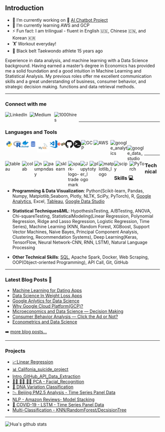 ## Introduction
- 🔭 I’m currently working on 🤖 [AI Chatbot Project](https://github.com/melanieshi0120/AI_Chatbot_Project)
- 🌱 I’m currently learning  AWS and GCP 
-  ⚡ Fun fact: I am trilingual - fluent in English 🇺🇸, Chinese 🇨🇳, and Korean 🇰🇷
- 🏋️ Workout everyday!
- 🏅 Black belt Taekwondo athlete 15 years ago

Experience in data analysis, and machine learning with a Data Science background. Having earned a master’s degree in Economics has provided me a solid foundation and a good intuition in Machine Learning and Statistical Analysis. My previous roles offer me excellent communication skills and a great understanding of business, consumer behavior, and strategic decision making.
functions and data retrieval methods. 

---

### Connect with me

[<img align="left" alt="LinkedIn" width="80" src="https://github.com/melanieshi0120/melanieshi0120/blob/master/linkedin.ico" />]( http://www.linkedin.com/in/melanieseok-huashi)
[<img align="left" alt="Medium" width="80" src="https://github.com/melanieshi0120/melanieshi0120/blob/master/medium.ico" />](https://melaniesoek0120.medium.com)
[<img align="left" alt="1000hires" width="80" src="https://github.com/melanieshi0120/melanieshi0120/blob/master/1000hires.ico" />](https://1000hires.com/candidates/466)
<br />

---

### Languages and Tools

<img align="left" alt="Python" width="26px" src="https://raw.githubusercontent.com/github/explore/80688e429a7d4ef2fca1e82350fe8e3517d3494d/topics/python/python.png" />
<img align="left" alt="R" width="26px" src="https://raw.githubusercontent.com/github/explore/80688e429a7d4ef2fca1e82350fe8e3517d3494d/topics/r/r.png" />
<img align="left" alt="Docker" width="26px" src="https://raw.githubusercontent.com/github/explore/80688e429a7d4ef2fca1e82350fe8e3517d3494d/topics/docker/docker.png" />
<img align="left" alt="SQL" width="26px" src="https://raw.githubusercontent.com/github/explore/80688e429a7d4ef2fca1e82350fe8e3517d3494d/topics/sql/sql.png" />
<img align="left" alt="MySQL" width="40px" src="https://raw.githubusercontent.com/github/explore/80688e429a7d4ef2fca1e82350fe8e3517d3494d/topics/mysql/mysql.png" />
<img align="left" alt="Visual Studio Code" width="26px" src="https://raw.githubusercontent.com/github/explore/80688e429a7d4ef2fca1e82350fe8e3517d3494d/topics/visual-studio-code/visual-studio-code.png" /> 
<img align="left" alt="Git" width="26px" src="https://raw.githubusercontent.com/github/explore/80688e429a7d4ef2fca1e82350fe8e3517d3494d/topics/git/git.png" />
<img align="left" alt="GitHub" width="26px" src="https://raw.githubusercontent.com/github/explore/78df643247d429f6cc873026c0622819ad797942/topics/github/github.png" />
<img align="left" alt="Terminal" width="26px" src="https://raw.githubusercontent.com/github/explore/80688e429a7d4ef2fca1e82350fe8e3517d3494d/topics/terminal/terminal.png" />
<img align="left" alt="GCP" width="40" src="https://github.com/melanieshi0120/melanieshi0120/blob/master/images/GCP_LOG.png" />
<img align="left" alt="AWS" width="55" src="https://github.com/melanieshi0120/melanieshi0120/blob/master/images/AWS.jpeg" />
<img align="left" alt="google_analytics" width="55" src="https://github.com/melanieshi0120/melanieshi0120/blob/master/images/google_analytics.png" />

<br />

<img align="left" alt="google_data_studio" width="55" src="https://github.com/melanieshi0120/melanieshi0120/blob/master/images/google_data_studio.png" />
<img align="left" alt="tableau" width="55" src="https://github.com/melanieshi0120/melanieshi0120/blob/master/images/tableau.png" />
<img align="left" alt="colab" width="40" src="https://github.com/melanieshi0120/melanieshi0120/blob/master/images/colab.png" />
<img align="left" alt="numpy" width="30" src="https://github.com/melanieshi0120/melanieshi0120/blob/master/images/numpy.png" />
<img align="left" alt="pandas" width="40" src="https://github.com/melanieshi0120/melanieshi0120/blob/master/images/pandas.png" />
<img align="left" alt="sklearn" width="40" src="https://github.com/melanieshi0120/melanieshi0120/blob/master/images/sklearn.png" />
<img align="left" alt="spark-logo-trademark" width="40" src="https://github.com/melanieshi0120/melanieshi0120/blob/master/images/spark-logo-trademark.png" />
<img align="left" alt="Jupyter_logo" width="30" src="https://github.com/melanieshi0120/melanieshi0120/blob/master/images/Jupyter_logo.png" />
<img align="left" alt="ploty" width="30" src="https://github.com/melanieshi0120/melanieshi0120/blob/master/images/ploty.png" />
<img align="left" alt="matplotlib_logo" width="50" src="https://github.com/melanieshi0120/melanieshi0120/blob/master/images/matplotlib_logo.png" />
<img align="left" alt="scipy" width="50" src="https://github.com/melanieshi0120/melanieshi0120/blob/master/images/scipy.png" />
<img align="left" alt="PyTorch" class="center" width="50" src="https://github.com/melanieshi0120/melanieshi0120/blob/master/images/PyTorch.png" />

<br />

---
### Technical Skills 💻

- **Programming & Data Visualization**: 
Python(Scikit-learn, Pandas, Numpy, Matplotlib,Seaborn, Plotly, NLTK, SciPy, PyTorch), R, [Google Analytics](https://skillshop.exceedlms.com/student/award/58191870?referer=https%3A%2F%2Fskillshop.exceedlms.com%2Fstudent%2Fpath%2F2938%3Fuse_local%3Dtrue), Excel, [Tableau](https://udemy-certificate.s3.amazonaws.com/pdf/UC-D2VM8PS0.pdf), [Google Data Studio](https://datastudio.google.com/reporting/4ee545c3-090d-4c42-882e-a66c415d9b6e)

- **Statistical Techniques&ML**:
HypothesisTesting, A/BTesting, ANOVA, Chi-squareTesting, StatisticalModeling(Linear Regression, Polynomial Regression, Ridge and Lasso Regression, Logistic Regression, Time Series), Machine Learning (KNN, Random Forest, XGBoost, Support Vector Machines, Naive Bayes, Principal Component Analysis, Clustering, Recommendation Systems), Deep Learning(Keras, TensorFlow, Neural Network-CNN, RNN, LSTM), Natural Language Processing

- **Other Technical Skills**: [SQL](https://udemy-certificate.s3.amazonaws.com/pdf/UC-a9c0dd81-97ed-4b18-9fc7-26eb592f644a.pdf), Apache Spark, Docker, Web Scraping, OOP(Object-oriented Programming), API Call, Git, GitHub
---
### Latest Blog Posts 📕

- [Machine Learning for Dating Apps](https://medium.com/swlh/machine-learning-for-dating-apps-b02a6b1cee61)
- [Data Science In Weight Loss Apps](https://melaniesoek0120.medium.com/data-science-in-weight-loss-apps-3658b6e81054)
- [Google Anlytics for Data Science](https://melaniesoek0120.medium.com/google-anlytics-for-data-science-ef6854622137)
- [Why Google Cloud Platform(GCP)?](https://melaniesoek0120.medium.com/why-google-cloud-platform-gcp-380347730186)
- [Microeconomics and Data Science — Decision Making](https://medium.com/analytics-vidhya/microeconomics-and-data-science-f8f1cf49c9ee)
- [Consumer Behavior Analysis — Click the Ad or Not?](https://medium.com/swlh/consumer-behavior-analysis-click-or-not-6092491a89a2)
- [Econometrics and Data Science](https://melaniesoek0120.medium.com/econometrics-and-data-science-37a9580b56d1)


➡️ [more blog posts...](https://melaniesoek0120.medium.com/)

---
### Projects
- [📈Linear Regression](https://github.com/melanieshi0120/Agriculture_Project)
- [📊 Califonia_suicide_project](https://github.com/melanieshi0120/Califonia_suicide_project)
- [Intro_GitHub_API_Data_Extraction](https://github.com/melanieshi0120/Intro_GitHub_API_Data_Extraction)
- [🧒🏻 👦🏻 👧🏻 PCA - Facial_Recognition](https://github.com/melanieshi0120/Principal_Component_Analysis-PCA-_Facial_Recognition)
- [🧬 DNA Variation Classification](https://github.com/melanieshi0120/DNA_project)
- [📉 Beijing PM2.5 Analysis - Time Series Panel Data](https://github.com/melanieshi0120/DKHS)
- [NLP - Amazon Reviews- Model Stacking](https://github.com/melanieshi0120/NLP_Analysis_Amazon_Reviews)
- [🦠 COVID-19 - LSTM - Time Series Panel Data](https://github.com/melanieshi0120/COVID-19_global_time_series_panel_data)
- [Multi-Classification - KNN/RandomForest/DecsisionTree](https://github.com/melanieshi0120/Pump-it-Up-Data-Mining-the-Water-Table)

---
![Hua's github stats](https://github-readme-stats.vercel.app/api?username=melanieshi0120&show_icons=true)
